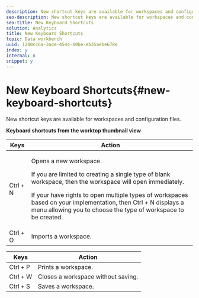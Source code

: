 ```yaml
---
description: New shortcut keys are available for workspaces and configuration files.
seo-description: New shortcut keys are available for workspaces and configuration files.
seo-title: New Keyboard Shortcuts
solution: Analytics
title: New Keyboard Shortcuts
topic: Data workbench
uuid: 1240cc6a-3a4e-4544-b0be-eb35aebe678e
index: y
internal: n
snippet: y
---
```


# New Keyboard Shortcuts{#new-keyboard-shortcuts}

New shortcut keys are available for workspaces and configuration files.

<table id="table_169AD5F75C92449FACEAC64660B4B50D"> 
 <desc> 
  <b>Keyboard shortcuts from the worktop thumbnail view</b> 
 </desc> 
 <thead> 
  <tr> 
   <th colname="col1" align="center" class="entry"> Keys </th> 
   <th colname="col2" align="center" class="entry"> Action </th> 
  </tr> 
 </thead>
 <tbody> 
  <tr> 
   <td colname="col1"> Ctrl + N </td> 
   <td colname="col2"> <p>Opens a new workspace. </p> <p>If you are limited to creating a single type of blank workspace, then the workspace will open immediately. </p> <p>If your have rights to open multiple types of workspaces based on your implementation, then Ctrl + N displays a menu allowing you to choose the type of workspace to be created. </p> </td> 
  </tr> 
  <tr> 
   <td colname="col1"> Ctrl + O </td> 
   <td colname="col2"> Imports a workspace. </td> 
  </tr> 
 </tbody> 
</table>

|  Keys  | Action  |
|---|---|
|  Ctrl + P  | Prints a workspace.  |
|  Ctrl + W  | Closes a workspace without saving.  |
|  Ctrl + S  | Saves a workspace.  |

